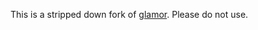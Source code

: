 This is a stripped down fork of [glamor](https://github.com/threepointone/glamor). Please do not use.
